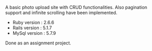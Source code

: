 A basic photo upload site with CRUD functionalities.
Also pagination support and infinite scrolling have been implemented.

* Ruby version : 2.6.6
* Rails version : 5.1.7
* MySql version : 5.7.9

Done as an assignment project.
